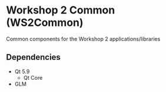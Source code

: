 Workshop 2 Common (WS2Common)
=============================

Common components for the Workshop 2 applications/libraries

## Dependencies

- Qt 5.9
    - Qt Core
- GLM

